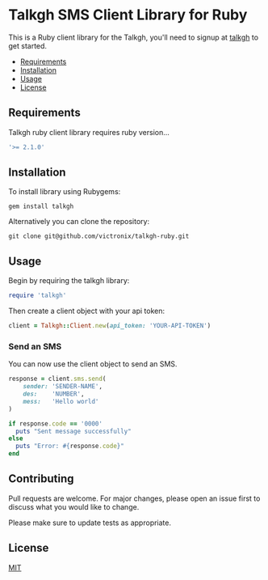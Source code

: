 # Talkgh SMS Client Library for Ruby

This is a Ruby client library for the Talkgh, you'll need to signup at [talkgh] to get started.


* [Requirements](#requirements)
* [Installation](#installation)
* [Usage](#usage)
* [License](#license)

## Requirements

Talkgh ruby client library requires ruby version...

```bash
'>= 2.1.0'
```
## Installation

To install library using Rubygems:

    gem install talkgh

Alternatively you can clone the repository:

    git clone git@github.com/victronix/talkgh-ruby.git

## Usage

Begin by requiring the talkgh library:

```ruby
require 'talkgh'
```

Then create a client object with your api token:

```ruby
client = Talkgh::Client.new(api_token: 'YOUR-API-TOKEN')
```

### Send an SMS
You can now use the client object to send an SMS.

```ruby
response = client.sms.send(
    sender: 'SENDER-NAME',
    des:    'NUMBER',
    mess:   'Hello world'
)

if response.code == '0000'
  puts "Sent message successfully"
else
  puts "Error: #{response.code}"
end
```


## Contributing
Pull requests are welcome. For major changes, please open an issue first to discuss what you would like to change.

Please make sure to update tests as appropriate.

## License
[MIT](https://choosealicense.com/licenses/mit/)

[talkgh]: https://talkgh.com
[license]: LICENSE.txt
